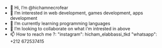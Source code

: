 - 👋 Hi, I’m @hichamnecrofear
- 👀 I’m interested in web development, games development, apps development
- 🌱 I’m currently learning programming languages
- 💞️ I’m looking to collaborate on what i'm intrested in above
- 📫 How to reach me ?:
      "instagram": hicham_elabbassi_tkd
"whatsapp": +212 672537415

<!---
hichamnecrofear/hichamnecrofear is a ✨ special ✨ repository because its `README.md` (this file) appears on your GitHub profile.
You can click the Preview link to take a look at your changes.
--->
